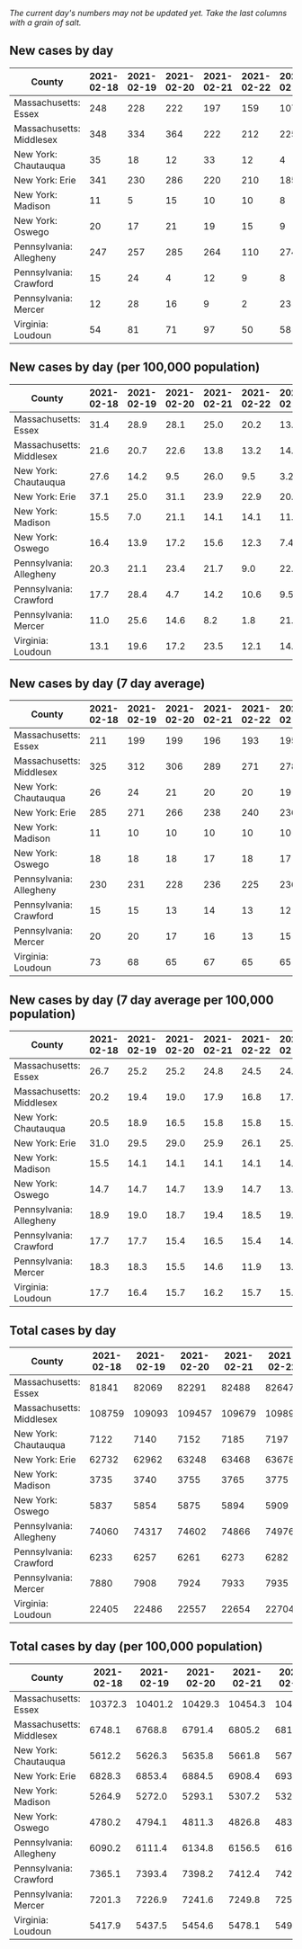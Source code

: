 _The current day's numbers may not be updated yet. Take the last columns with a grain of salt._
## New cases by day

| County | 2021-02-18 | 2021-02-19 | 2021-02-20 | 2021-02-21 | 2021-02-22 | 2021-02-23 | 2021-02-24 |
| --- | --- | --- | --- | --- | --- | --- | --- |
| Massachusetts: Essex | 248 | 228 | 222 | 197 | 159 | 107 |  |
| Massachusetts: Middlesex | 348 | 334 | 364 | 222 | 212 | 225 |  |
| New York: Chautauqua | 35 | 18 | 12 | 33 | 12 | 4 |  |
| New York: Erie | 341 | 230 | 286 | 220 | 210 | 185 |  |
| New York: Madison | 11 | 5 | 15 | 10 | 10 | 8 |  |
| New York: Oswego | 20 | 17 | 21 | 19 | 15 | 9 |  |
| Pennsylvania: Allegheny | 247 | 257 | 285 | 264 | 110 | 274 | 250 |
| Pennsylvania: Crawford | 15 | 24 | 4 | 12 | 9 | 8 | 17 |
| Pennsylvania: Mercer | 12 | 28 | 16 | 9 | 2 | 23 | 15 |
| Virginia: Loudoun | 54 | 81 | 71 | 97 | 50 | 58 | 54 |

## New cases by day (per 100,000 population)

| County | 2021-02-18 | 2021-02-19 | 2021-02-20 | 2021-02-21 | 2021-02-22 | 2021-02-23 | 2021-02-24 |
| --- | --- | --- | --- | --- | --- | --- | --- |
| Massachusetts: Essex | 31.4 | 28.9 | 28.1 | 25.0 | 20.2 | 13.6 |  |
| Massachusetts: Middlesex | 21.6 | 20.7 | 22.6 | 13.8 | 13.2 | 14.0 |  |
| New York: Chautauqua | 27.6 | 14.2 | 9.5 | 26.0 | 9.5 | 3.2 |  |
| New York: Erie | 37.1 | 25.0 | 31.1 | 23.9 | 22.9 | 20.1 |  |
| New York: Madison | 15.5 | 7.0 | 21.1 | 14.1 | 14.1 | 11.3 |  |
| New York: Oswego | 16.4 | 13.9 | 17.2 | 15.6 | 12.3 | 7.4 |  |
| Pennsylvania: Allegheny | 20.3 | 21.1 | 23.4 | 21.7 | 9.0 | 22.5 | 20.6 |
| Pennsylvania: Crawford | 17.7 | 28.4 | 4.7 | 14.2 | 10.6 | 9.5 | 20.1 |
| Pennsylvania: Mercer | 11.0 | 25.6 | 14.6 | 8.2 | 1.8 | 21.0 | 13.7 |
| Virginia: Loudoun | 13.1 | 19.6 | 17.2 | 23.5 | 12.1 | 14.0 | 13.1 |

## New cases by day (7 day average)

| County | 2021-02-18 | 2021-02-19 | 2021-02-20 | 2021-02-21 | 2021-02-22 | 2021-02-23 | 2021-02-24 |
| --- | --- | --- | --- | --- | --- | --- | --- |
| Massachusetts: Essex | 211 | 199 | 199 | 196 | 193 | 195 |  |
| Massachusetts: Middlesex | 325 | 312 | 306 | 289 | 271 | 278 |  |
| New York: Chautauqua | 26 | 24 | 21 | 20 | 20 | 19 |  |
| New York: Erie | 285 | 271 | 266 | 238 | 240 | 236 |  |
| New York: Madison | 11 | 10 | 10 | 10 | 10 | 10 |  |
| New York: Oswego | 18 | 18 | 18 | 17 | 18 | 17 |  |
| Pennsylvania: Allegheny | 230 | 231 | 228 | 236 | 225 | 236 | 241 |
| Pennsylvania: Crawford | 15 | 15 | 13 | 14 | 13 | 12 | 13 |
| Pennsylvania: Mercer | 20 | 20 | 17 | 16 | 13 | 15 | 15 |
| Virginia: Loudoun | 73 | 68 | 65 | 67 | 65 | 65 | 66 |

## New cases by day (7 day average per 100,000 population)

| County | 2021-02-18 | 2021-02-19 | 2021-02-20 | 2021-02-21 | 2021-02-22 | 2021-02-23 | 2021-02-24 |
| --- | --- | --- | --- | --- | --- | --- | --- |
| Massachusetts: Essex | 26.7 | 25.2 | 25.2 | 24.8 | 24.5 | 24.7 |  |
| Massachusetts: Middlesex | 20.2 | 19.4 | 19.0 | 17.9 | 16.8 | 17.2 |  |
| New York: Chautauqua | 20.5 | 18.9 | 16.5 | 15.8 | 15.8 | 15.0 |  |
| New York: Erie | 31.0 | 29.5 | 29.0 | 25.9 | 26.1 | 25.7 |  |
| New York: Madison | 15.5 | 14.1 | 14.1 | 14.1 | 14.1 | 14.1 |  |
| New York: Oswego | 14.7 | 14.7 | 14.7 | 13.9 | 14.7 | 13.9 |  |
| Pennsylvania: Allegheny | 18.9 | 19.0 | 18.7 | 19.4 | 18.5 | 19.4 | 19.8 |
| Pennsylvania: Crawford | 17.7 | 17.7 | 15.4 | 16.5 | 15.4 | 14.2 | 15.4 |
| Pennsylvania: Mercer | 18.3 | 18.3 | 15.5 | 14.6 | 11.9 | 13.7 | 13.7 |
| Virginia: Loudoun | 17.7 | 16.4 | 15.7 | 16.2 | 15.7 | 15.7 | 16.0 |

## Total cases by day

| County | 2021-02-18 | 2021-02-19 | 2021-02-20 | 2021-02-21 | 2021-02-22 | 2021-02-23 | 2021-02-24 |
| --- | --- | --- | --- | --- | --- | --- | --- |
| Massachusetts: Essex | 81841 | 82069 | 82291 | 82488 | 82647 | 82754 |  |
| Massachusetts: Middlesex | 108759 | 109093 | 109457 | 109679 | 109891 | 110116 |  |
| New York: Chautauqua | 7122 | 7140 | 7152 | 7185 | 7197 | 7201 |  |
| New York: Erie | 62732 | 62962 | 63248 | 63468 | 63678 | 63863 |  |
| New York: Madison | 3735 | 3740 | 3755 | 3765 | 3775 | 3783 |  |
| New York: Oswego | 5837 | 5854 | 5875 | 5894 | 5909 | 5918 |  |
| Pennsylvania: Allegheny | 74060 | 74317 | 74602 | 74866 | 74976 | 75250 | 75500 |
| Pennsylvania: Crawford | 6233 | 6257 | 6261 | 6273 | 6282 | 6290 | 6307 |
| Pennsylvania: Mercer | 7880 | 7908 | 7924 | 7933 | 7935 | 7958 | 7973 |
| Virginia: Loudoun | 22405 | 22486 | 22557 | 22654 | 22704 | 22762 | 22816 |

## Total cases by day (per 100,000 population)

| County | 2021-02-18 | 2021-02-19 | 2021-02-20 | 2021-02-21 | 2021-02-22 | 2021-02-23 | 2021-02-24 |
| --- | --- | --- | --- | --- | --- | --- | --- |
| Massachusetts: Essex | 10372.3 | 10401.2 | 10429.3 | 10454.3 | 10474.5 | 10488.0 |  |
| Massachusetts: Middlesex | 6748.1 | 6768.8 | 6791.4 | 6805.2 | 6818.3 | 6832.3 |  |
| New York: Chautauqua | 5612.2 | 5626.3 | 5635.8 | 5661.8 | 5671.3 | 5674.4 |  |
| New York: Erie | 6828.3 | 6853.4 | 6884.5 | 6908.4 | 6931.3 | 6951.4 |  |
| New York: Madison | 5264.9 | 5272.0 | 5293.1 | 5307.2 | 5321.3 | 5332.6 |  |
| New York: Oswego | 4780.2 | 4794.1 | 4811.3 | 4826.8 | 4839.1 | 4846.5 |  |
| Pennsylvania: Allegheny | 6090.2 | 6111.4 | 6134.8 | 6156.5 | 6165.6 | 6188.1 | 6208.7 |
| Pennsylvania: Crawford | 7365.1 | 7393.4 | 7398.2 | 7412.4 | 7423.0 | 7432.4 | 7452.5 |
| Pennsylvania: Mercer | 7201.3 | 7226.9 | 7241.6 | 7249.8 | 7251.6 | 7272.6 | 7286.3 |
| Virginia: Loudoun | 5417.9 | 5437.5 | 5454.6 | 5478.1 | 5490.2 | 5504.2 | 5517.3 |
